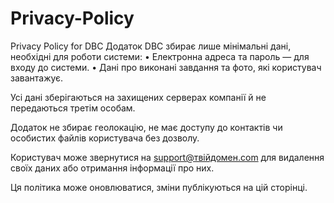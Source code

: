 # Privacy-Policy
Privacy Policy for DBC
Додаток DBC збирає лише мінімальні дані, необхідні для роботи системи:
• Електронна адреса та пароль — для входу до системи.
• Дані про виконані завдання та фото, які користувач завантажує.

Усі дані зберігаються на захищених серверах компанії й не передаються третім особам.

Додаток не збирає геолокацію, не має доступу до контактів чи особистих файлів користувача без дозволу.

Користувач може звернутися на support@твійдомен.com для видалення своїх даних або отримання інформації про них.

Ця політика може оновлюватися, зміни публікуються на цій сторінці.
